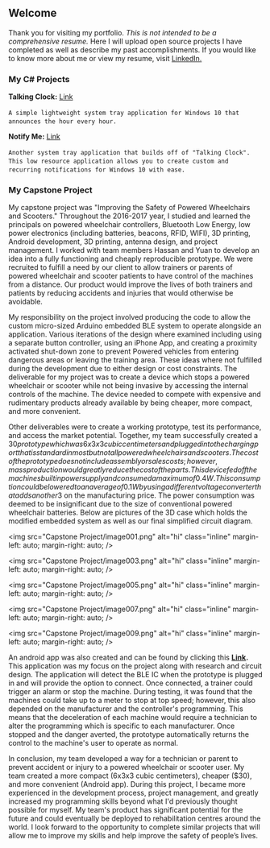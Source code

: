 ## Welcome

Thank you for visiting my portfolio. _This is not intended to be a comprehensive resume._ Here I will upload open source projects I have completed as well as describe my past accomplishments. If you would like to know more about me or view my resume, visit [LinkedIn.](https://www.linkedin.com/in/joshglenen/)

### My C# Projects

**Talking Clock:** [Link](https://github.com/joshglenen/Portfolio/blob/Talking-Clock/Downloads/Talk_Clk_Portable.zip)
  
`A simple lightweight system tray application for Windows 10 that announces the hour every hour.`

**Notify Me:** [Link](https://example.com)

`Another system tray application that builds off of "Talking Clock". This low resource application allows you to create custom and       recurring notifications for Windows 10 with ease.`


### My Capstone Project

My capstone project was "Improving the Safety of Powered Wheelchairs and Scooters." Throughout the 2016-2017 year, I studied and learned the principals on powered wheelchair controllers, Bluetooth Low Energy, low power electronics (including batteries, beacons, RFID, WIFI), 3D printing, Android development, 3D printing, antenna design, and project management. I worked with team members Hassan and Yuan to develop an idea into a fully functioning and cheaply reproducible prototype. We were recruited to fulfill a need by our client to allow trainers or parents of powered wheelchair and scooter patients to have control of the machines from a distance. Our product would improve the lives of both trainers and patients by reducing accidents and injuries that would otherwise be avoidable.

My responsibility on the project involved producing the code to allow the custom micro-sized Arduino embedded BLE system to operate alongside an application. Various iterations of the design where examined including using a separate button controller, using an iPhone App, and creating a proximity activated shut-down zone to prevent Powered vehicles from entering dangerous areas or leaving the training area. These ideas where not fulfilled during the development due to either design or cost constraints. The deliverable for my project was to create a device which stops a powered wheelchair or scooter while not being invasive by accessing the internal controls of the machine. The device needed to compete with expensive and rudimentary products already available by being cheaper, more compact, and more convenient.

Other deliverables were to create a working prototype, test its performance, and access the market potential. Together, my team successfully created a $30 prototype which was 6x3x3 cubic centimeters and plugged into the charging port that is standard in most but not all powered wheelchairs and scooters. The cost of the prototype does not include assembly or sales costs; however, mass production would greatly reduce the cost of the parts. This device fed off the machines built in power supply and consumed a maximum of 0.4W. This consumption could be lowered to an average of 0.1W by using a different voltage converter that adds another 3$ on the manufacturing price. The power consumption was deemed to be insignificant due to the size of conventional powered wheelchair batteries. Below are pictures of the 3D case which holds the modified embedded system as well as our final simplified circuit diagram.

<img src="Capstone Project/image001.png" alt="hi" class="inline" 
    margin-left: auto;
    margin-right: auto; />
    
<img src="Capstone Project/image003.png" alt="hi" class="inline"
    margin-left: auto;
    margin-right: auto; />
    
<img src="Capstone Project/image005.png" alt="hi" class="inline"
    margin-left: auto;
    margin-right: auto; />
    
<img src="Capstone Project/image007.png" alt="hi" class="inline"
    margin-left: auto;
    margin-right: auto; />
    
<img src="Capstone Project/image009.png" alt="hi" class="inline"
    margin-left: auto;
    margin-right: auto; />

An android app was also created and can be found by clicking this **[Link](https://play.google.com/store/apps/details?id=tartanrehab.timeoutbutton&hl=en).** This application was my focus on the project along with research and circuit design. The application will detect the BLE IC when the prototype is plugged in and will provide the option to connect. Once connected, a trainer could trigger an alarm or stop the machine. During testing, it was found that the machines could take up to a meter to stop at top speed; however, this also depended on the manufacturer and the controller's programming. This means that the deceleration of each machine would require a technician to alter the programming which is specific to each manufacturer. Once stopped and the danger averted, the prototype automatically returns the control to the machine's user to operate as normal.

In conclusion, my team developed a way for a technician or parent to prevent accident or injury to a powered wheelchair or scooter user. My team created a more compact (6x3x3 cubic centimeters), cheaper ($30), and more convenient (Android app). During this project, I became more experienced in the development process, project management, and greatly increased my programming skills beyond what I'd previously thought possible for myself. My team's product has significant potential for the future and could eventually be deployed to rehabilitation centres around the world. I look forward to the opportunity to complete similar projects that will allow me to improve my skills and help improve the safety of people’s lives.


